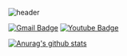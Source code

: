 ![header](https://capsule-render.vercel.app/api?type=waving&color=auto&height=300&section=header&text=JOOYEON%20GITHUB&fontSize=70)

[![Gmail Badge](https://img.shields.io/badge/Gmail-d14836?style=flat-square&logo=Gmail&logoColor=white&link=mailto:kimjooyeon9170@gmail.com)](mailto:kimjooyeon9170@gmail.com) [![Youtube Badge](https://img.shields.io/badge/Youtube-ff0000?style=flat-square&logo=youtube&link=https://www.youtube.com/channel/UC_vHsFVU6I-cc8hno-JeNSg)](https://www.youtube.com/channel/UC_vHsFVU6I-cc8hno-JeNSg)
 
 
 
 [![Anurag's github stats](https://github-readme-stats.vercel.app/api?username=KIMJOOYEON97)](https://github.com/anuraghazra/github-readme-stats)
<!--
**KIMJOOYEON97/KIMJOOYEON97** is a ✨ _special_ ✨ repository because its `README.md` (this file) appears on your GitHub profile.

Here are some ideas to get you started:

- 🔭 I’m currently working on ...
- 🌱 I’m currently learning ...
- 👯 I’m looking to collaborate on ...
- 🤔 I’m looking for help with ...
- 💬 Ask me about ...
- 📫 How to reach me: ...
- 😄 Pronouns: ...
- ⚡ Fun fact: ...
-->
